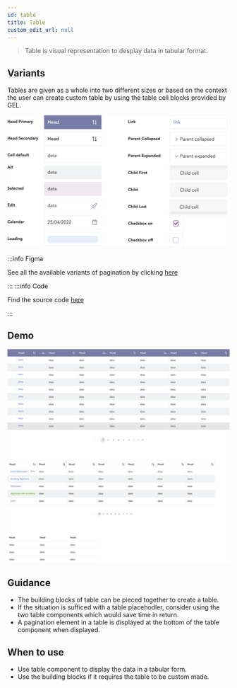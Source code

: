 ```yaml
---
id: table
title: Table
custom_edit_url: null
---
```


> Table is visual representation to desplay data in tabular format.

## Variants

Tables are given as a whole into two different sizes or based on the context the user can create custom table by using the table cell blocks provided by GEL.

![Table types](img/table-cell-block-types.svg)

:::info Figma

See all the available variants of pagination by clicking [here](https://www.figma.com/file/kzLxtqv6YGL0wotiqzgEo4/GEL-UI-Doc?node-id=6%3A17905)

:::
:::info Code

Find the source code [here](https://primefaces.org/primevue/datatable)

:::

## Demo

![Table demo](img/table-demo.svg)

## Guidance

* The building blocks of table can be pieced together to create a table.
* If the situation is sufficed with a table placehodler, consider using the two table components which would save time in return.
* A pagination element in a table is displayed at the bottom of the table component when displayed.

## When to use

* Use table component to display the data in a tabular form.
* Use the building blocks if it requires the table to be custom made.